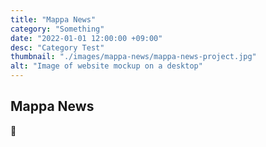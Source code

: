 ```yaml
---
title: "Mappa News"
category: "Something"
date: "2022-01-01 12:00:00 +09:00"
desc: "Category Test"
thumbnail: "./images/mappa-news/mappa-news-project.jpg"
alt: "Image of website mockup on a desktop"
---
```


## Mappa News

🍎
